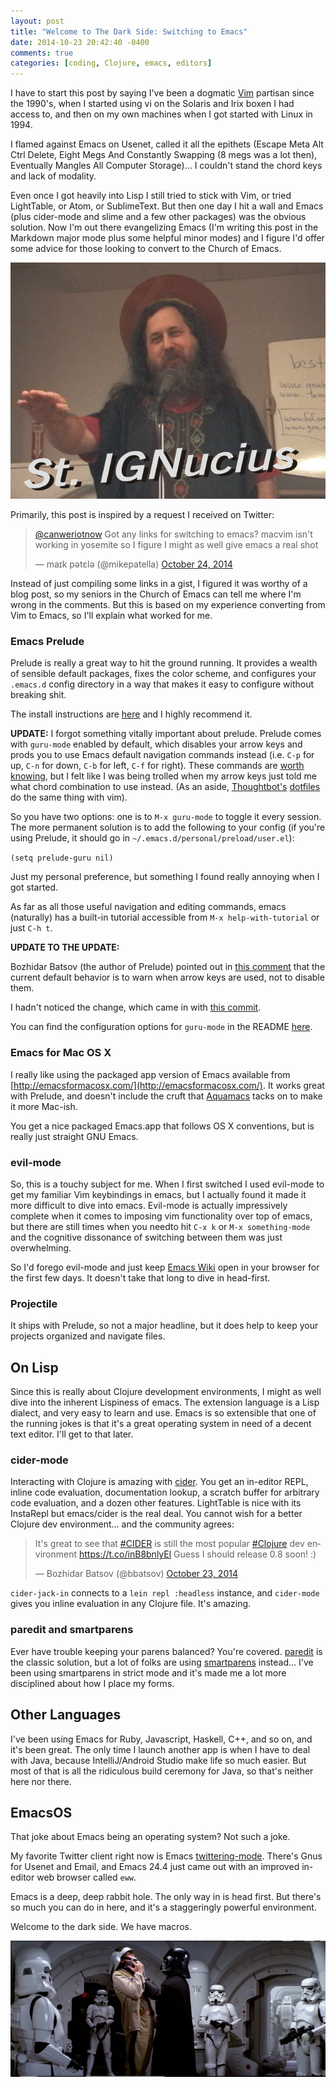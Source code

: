```yaml
---
layout: post
title: "Welcome to The Dark Side: Switching to Emacs"
date: 2014-10-23 20:42:40 -0400
comments: true
categories: [coding, Clojure, emacs, editors]
---
```


I have to start this post by saying I've been a dogmatic [Vim](http://www.vim.org/) partisan since the 1990's, when I started using vi on the Solaris and Irix boxen I had access to, and then on my own machines when I got started with Linux in 1994.

I flamed against Emacs on Usenet, called it all the epithets (Escape Meta Alt Ctrl Delete, Eight Megs And Constantly Swapping (8 megs was a lot then), Eventually Mangles All Computer Storage)... I couldn't stand the chord keys and lack of modality.

Even once I got heavily into Lisp I still tried to stick with Vim, or tried LightTable, or Atom, or SublimeText. But then one day I hit a wall and Emacs (plus cider-mode and slime and a few other packages) was the obvious solution. Now I'm out there evangelizing Emacs (I'm writing this post in the Markdown major mode plus some helpful minor modes) and I figure I'd offer some advice for those looking to convert to the Church of Emacs.

![St. Ignucius](/images/post-img/ignucius.png)

<!--more-->

Primarily, this post is inspired by a request I received on Twitter:

<blockquote class="twitter-tweet" lang="en"><p><a href="https://twitter.com/canweriotnow">@canweriotnow</a> Got any links for switching to emacs? macvim isn&#39;t working in yosemite so I figure I might as well give emacs a real shot</p>&mdash; maɪk pətɛlə (@mikepatella) <a href="https://twitter.com/mikepatella/status/525439599276220416">October 24, 2014</a></blockquote>
<script async src="//platform.twitter.com/widgets.js" charset="utf-8"></script>

Instead of just compiling some links in a gist, I figured it was worthy of a blog post, so my seniors in the Church of Emacs can tell me where I'm wrong in the comments. But this is based on my experience converting from Vim to Emacs, so I'll explain what worked for me.

### Emacs Prelude

Prelude is really a great way to hit the ground running. It provides a wealth of sensible default packages, fixes the color scheme, and configures your `.emacs.d` config directory in a way that makes it easy to configure without breaking shit.

The install instructions are [here](http://batsov.com/prelude/) and I highly recommend it.

**UPDATE:** I forgot something vitally important about prelude. Prelude comes with `guru-mode` enabled by default, which disables your arrow keys and prods you to use Emacs default navigation commands instead (i.e. `C-p` for up, `C-n` for down, `C-b` for left, `C-f` for right). These commands are [worth knowing](https://www.gnu.org/software/emacs/manual/html_node/emacs/Moving-Point.html), but I felt like I was being trolled when my arrow keys just told me what chord combination to use instead. (As an aside, [Thoughtbot's](http://thoughtbot.com) [dotfiles](https://github.com/thoughtbot/dotfiles) do the same thing with vim).

So you have two options: one is to `M-x guru-mode` to toggle it every session. The more permanent solution is to add the following to your config (if you're using Prelude, it should go in `~/.emacs.d/personal/preload/user.el`):

`(setq prelude-guru nil)`

Just my personal preference, but something I found really annoying when I got started.

As far as all those useful navigation and editing commands, emacs (naturally) has a built-in tutorial accessible from `M-x help-with-tutorial` or just `C-h t`.

**UPDATE TO THE UPDATE:**

Bozhidar Batsov (the author of Prelude) pointed out in [this comment](http://decomplecting.org/blog/2014/10/23/welcome-to-the-dark-side-switching-to-emacs/#comment-1651596560) that the current default behavior is to warn when arrow keys are used, not to disable them.

I hadn't noticed the change, which came in with [this commit](https://github.com/bbatsov/prelude/commit/fda768992ef27f39f30178d4ebb8cbb559d5a3c6).

You can find the configuration options for `guru-mode` in the README [here](https://github.com/bbatsov/prelude#warnings-on-arrow-navigation-in-editor-buffers).


### Emacs for Mac OS X

I really like using the packaged app version of Emacs available from [http://emacsformacosx.com/](http://emacsformacosx.com/). It works great with Prelude, and doesn't include the cruft that [Aquamacs](http://aquamacs.org/) tacks on to make it more Mac-ish.

You get a nice packaged Emacs.app that follows OS X conventions, but is really just straight GNU Emacs.

### evil-mode

So, this is a touchy subject for me. When I first switched I used evil-mode to get my familiar Vim keybindings in emacs, but I actually found it made it more difficult to dive into emacs. Evil-mode is actually impressively complete when it comes to imposing vim functionality over top of emacs, but there are still times when you needto hit `C-x k` or `M-x something-mode` and the cognitive dissonance of switching between them was just overwhelming.

So I'd forego evil-mode and just keep [Emacs Wiki](http://www.emacswiki.org/emacs/) open in your browser for the first few days. It doesn't take that long to dive in head-first.

### Projectile

It ships with Prelude, so not a major headline, but it does help to keep your projects organized and navigate files.

## On Lisp

Since this is really about Clojure development environments, I might as well dive into the inherent Lispiness of emacs. The extension language is a Lisp dialect, and very easy to learn and use. Emacs is so extensible that one of the running jokes is that it's a great operating system in need of a decent text editor. I'll get to that later.

### cider-mode

Interacting with Clojure is amazing with [cider](https://github.com/clojure-emacs/cider). You get an in-editor REPL, inline code evaluation, documentation lookup, a scratch buffer for arbitrary code evaluation, and a dozen other features. LightTable is nice with its InstaRepl but emacs/cider is the real deal. You cannot wish for a better Clojure dev environment... and the community agrees:

<blockquote class="twitter-tweet" lang="en"><p>It&#39;s great to see that <a href="https://twitter.com/hashtag/CIDER?src=hash">#CIDER</a> is still the most popular <a href="https://twitter.com/hashtag/Clojure?src=hash">#Clojure</a> dev environment <a href="https://t.co/inB8bnlyEl">https://t.co/inB8bnlyEl</a> Guess I should release 0.8 soon! :)</p>&mdash; Bozhidar Batsov (@bbatsov) <a href="https://twitter.com/bbatsov/status/525408420489613313">October 23, 2014</a></blockquote>
<script async src="//platform.twitter.com/widgets.js" charset="utf-8"></script>

`cider-jack-in` connects to a `lein repl :headless` instance, and `cider-mode` gives you inline evaluation in any Clojure file. It's amazing.

### paredit and smartparens

Ever have trouble keeping your parens balanced? You're covered. [paredit](http://www.emacswiki.org/ParEdit) is the classic solution, but a lot of folks are using [smartparens](https://github.com/Fuco1/smartparens) instead... I've been using smartparens in strict mode and it's made me a lot more disciplined about how I place my forms.


## Other Languages

I've been using Emacs for Ruby, Javascript, Haskell, C++, and so on, and it's been great. The only time I launch another app is when I have to deal with Java, because IntelliJ/Android Studio make life so much easier. But most of that is all the ridiculous build ceremony for Java, so that's neither here nor there.

## EmacsOS

That joke about Emacs being an operating system? Not such a joke.

My favorite Twitter client right now is Emacs [twittering-mode](http://www.emacswiki.org/TwitteringMode). There's Gnus for Usenet and Email, and Emacs 24.4 just came out with an improved in-editor web browser called `eww`.

Emacs is a deep, deep rabbit hole. The only way in is head first. But there's so much you can do in here, and it's a staggeringly powerful environment.

Welcome to the dark side. We have macros.

![Dark Side](/images/post-img/vader-choke.jpg)
